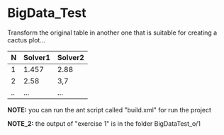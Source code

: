 # BigData_Test

Transform the original table in another one that is suitable for creating a cactus plot...


N		| Solver1 |	Solver2 |
----|---------|---------| 
1		|1.457		|	2.88		|
2		|2.58			| 3,7			|	
..	| ...			| ...			|



**NOTE:** you can run the ant script called "build.xml" for run the project

**NOTE_2:** the output of "exercise 1" is in the folder BigDataTest_o/1